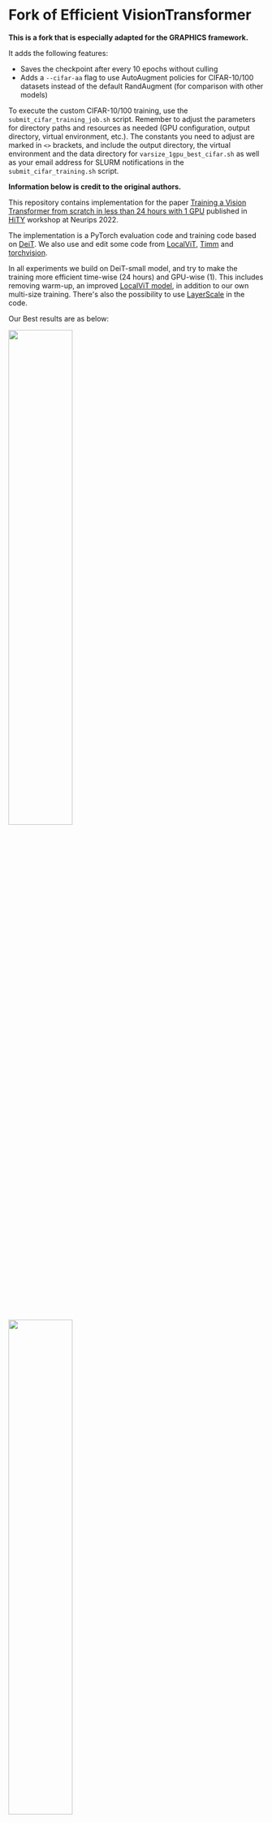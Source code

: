 # Fork of Efficient VisionTransformer

**This is a fork that is especially adapted for the GRAPHICS framework.**

It adds the following features:
- Saves the checkpoint after every 10 epochs without culling
- Adds a `--cifar-aa` flag to use AutoAugment policies for CIFAR-10/100 datasets instead of the default RandAugment (for comparison with other models)

To execute the custom CIFAR-10/100 training, use the `submit_cifar_training_job.sh` script. Remember to adjust the parameters for directory paths and resources as needed (GPU configuration, output directory, virtual environment, etc.). The constants you need to adjust are marked in `<>` brackets, and include the output directory, the virtual environment and the data directory for `varsize_1gpu_best_cifar.sh` as well as your email address for SLURM notifications in the `submit_cifar_training.sh` script.

**Information below is credit to the original authors.**

This repository contains implementation for the paper [Training a Vision Transformer from scratch in less than 24 hours with 1 GPU](https://arxiv.org/abs/2211.05187) published in [HiTY](https://hity-workshop.github.io/NeurIPS2022/) workshop at Neurips 2022.

The implementation is a PyTorch evaluation code and training code based on [DeiT](https://github.com/facebookresearch/deit). We also use and edit some code from [LocalViT](https://github.com/ofsoundof/LocalViT), [Timm](https://github.com/huggingface/pytorch-image-models/tree/main/timm) and [torchvision](https://github.com/pytorch/vision/tree/main/torchvision).

In all experiments we build on DeiT-small model, and try to make the training more efficient time-wise (24 hours) and GPU-wise (1). This includes removing warm-up, an improved [LocalViT model](https://arxiv.org/abs/2104.05707), in addition to our own multi-size training. There's also the possibility to use [LayerScale](https://arxiv.org/pdf/2103.17239.pdf) in the code. 

Our Best results are as below:

<img src=".github/1gpu_2.png" width=50% height=50%>
<img src=".github/1gpu.png" width=50% height=50%>


Before using it, make sure you have the pytorch-image-models package [`timm==0.3.2`](https://github.com/rwightman/pytorch-image-models) by [Ross Wightman](https://github.com/rwightman) installed. 

# Usage

First, clone the repository locally:

Then, install PyTorch 1.7.0+ and torchvision 0.8.1+ and [pytorch-image-models 0.3.2](https://github.com/rwightman/pytorch-image-models):

```
conda install -c pytorch pytorch torchvision
pip install timm==0.3.2
```

## Data preparation

Download and extract ImageNet train and val images from http://image-net.org/.
The directory structure is the standard layout for the torchvision [`datasets.ImageFolder`](https://pytorch.org/docs/stable/torchvision/datasets.html#imagefolder), and the training and validation data is expected to be in the `train/` folder and `val` folder respectively:

```
/path/to/imagenet/
  train/
    class1/
      img1.jpeg
    class2/
      img2.jpeg
  val/
    class1/
      img3.jpeg
    class/2
      img4.jpeg
```

## Training

In all experiments with 1 GPU we use --batch-size 64 and --lr 1e-3. (If you want to experiment with 4 GPUs, use --batch-size 128 and --lr 2e-4)
We stop the training after 1 day.

To Train the network with the best config on 1 GPU, run varsize_1gpu_best.sh with your own paths. 

## Results

To plot the accuracy per time results, use plot_output.py with your own paths. 

## Cite

Please cite the paper if you use the idea or code.

```latex
@misc{irandoust2022training,
      title={{Training a Vision Transformer from scratch in less than 24 hours with 1 GPU}}, 
      author={Saghar Irandoust and Thibaut Durand and Yunduz Rakhmangulova and Wenjie Zi and Hossein Hajimirsadeghi},
      year={2022},
      eprint={2211.05187},
      archivePrefix={arXiv},
      primaryClass={cs.CV}
}
```


